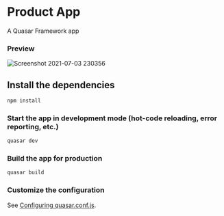 # Product App

A Quasar Framework app

### Preview
![Screenshot 2021-07-03 230356](https://user-images.githubusercontent.com/37179388/124358500-27057f00-dc53-11eb-9bac-6455b144e33b.jpg)

## Install the dependencies
```bash
npm install
```

### Start the app in development mode (hot-code reloading, error reporting, etc.)
```bash
quasar dev
```


### Build the app for production
```bash
quasar build
```

### Customize the configuration
See [Configuring quasar.conf.js](https://v2.quasar.dev/quasar-cli/quasar-conf-js).

